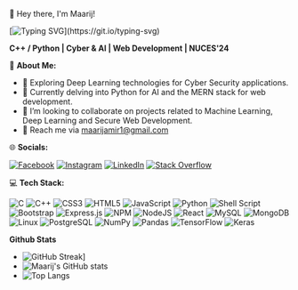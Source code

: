 👋 Hey there, I'm Maarij!

[![Typing SVG](https://readme-typing-svg.demolab.com?font=Fira+Code&pause=1000&random=false&width=435&lines=Welcome+to+my+Github+profile!!)](https://git.io/typing-svg)

**C++ / Python | Cyber & AI | Web Development | NUCES'24**


💫 **About Me:**

- 🔭 Exploring Deep Learning technologies for Cyber Security applications.
- 🌱 Currently delving into Python for AI and the MERN stack for web development.
- 👯 I’m looking to collaborate on projects related to Machine Learning, Deep Learning and Secure Web Development. 
- 💬 Reach me via maarijamir1@gmail.com

🌐 **Socials:**

[![Facebook](https://img.shields.io/badge/Facebook-blue?style=flat&logo=facebook&logoColor=white)](https://www.facebook.com/maarij.amir.9)
[![Instagram](https://img.shields.io/badge/Instagram-pink?style=flat&logo=instagram&logoColor=white)](https://www.instagram.com/maarijamir1)
[![LinkedIn](https://img.shields.io/badge/LinkedIn-blue?style=flat&logo=linkedin&logoColor=white)](https://www.linkedin.com/in/agha-maarij-amirk0160)
[![Stack Overflow](https://img.shields.io/badge/Stack%20Overflow-orange?style=flat&logo=stackoverflow&logoColor=white)](https://stackoverflow.com/users/19169322/notbob)


💻 **Tech Stack:**


![C](https://img.shields.io/badge/C-00599C?style=for-the-badge&logo=c&logoColor=white)
![C++](https://img.shields.io/badge/C++-00599C?style=for-the-badge&logo=c%2B%2B&logoColor=white)
![CSS3](https://img.shields.io/badge/CSS3-1572B6?style=for-the-badge&logo=css3&logoColor=white)
![HTML5](https://img.shields.io/badge/HTML5-E34F26?style=for-the-badge&logo=html5&logoColor=white)
![JavaScript](https://img.shields.io/badge/JavaScript-F7DF1E?style=for-the-badge&logo=javascript&logoColor=black)
![Python](https://img.shields.io/badge/Python-3776AB?style=for-the-badge&logo=python&logoColor=white)
![Shell Script](https://img.shields.io/badge/Shell_Script-121011?style=for-the-badge&logo=gnu-bash&logoColor=white)
![Bootstrap](https://img.shields.io/badge/Bootstrap-563D7C?style=for-the-badge&logo=bootstrap&logoColor=white)
![Express.js](https://img.shields.io/badge/Express.js-000000?style=for-the-badge&logo=express&logoColor=white)
![NPM](https://img.shields.io/badge/NPM-CB3837?style=for-the-badge&logo=npm&logoColor=white)
![NodeJS](https://img.shields.io/badge/Node.js-43853D?style=for-the-badge&logo=node.js&logoColor=white)
![React](https://img.shields.io/badge/React-61DAFB?style=for-the-badge&logo=react&logoColor=white)
![MySQL](https://img.shields.io/badge/MySQL-4479A1?style=for-the-badge&logo=mysql&logoColor=white)
![MongoDB](https://img.shields.io/badge/MongoDB-47A248?style=for-the-badge&logo=mongodb&logoColor=white)
![Linux](https://img.shields.io/badge/Linux-FCC624?style=for-the-badge&logo=linux&logoColor=black)
![PostgreSQL](https://img.shields.io/badge/PostgreSQL-316192?style=for-the-badge&logo=postgresql&logoColor=white)
![NumPy](https://img.shields.io/badge/NumPy-013243?style=for-the-badge&logo=numpy&logoColor=white)
![Pandas](https://img.shields.io/badge/Pandas-150458?style=for-the-badge&logo=pandas&logoColor=white)
![TensorFlow](https://img.shields.io/badge/TensorFlow-FF6F00?style=for-the-badge&logo=tensorflow&logoColor=white)
![Keras](https://img.shields.io/badge/Keras-D00000?style=for-the-badge&logo=keras&logoColor=white)

**Github Stats**

- ![GitHub Streak](https://streak-stats.demolab.com?user=maarij0160&theme=radical)]
- ![Maarij's GitHub stats](https://github-readme-stats.vercel.app/api?username=maarij0160&show_icons=true&theme=radical)
- ![Top Langs](https://github-readme-stats.vercel.app/api/top-langs/?username=maarij0160&layout=compact&show_icons=true&theme=radical)



